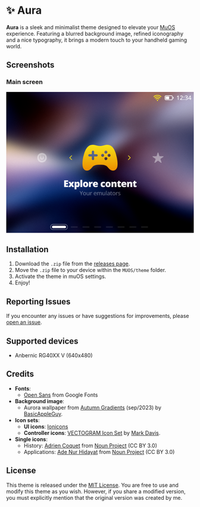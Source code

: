 # ✨ Aura

**Aura** is a sleek and minimalist theme designed to elevate your [MuOS](https://muos.dev) experience. Featuring a blurred background image, refined iconography and a nice typography, it brings a modern touch to your handheld gaming world.

## Screenshots

### Main screen

![Aura - Main screen](./theme/aura/preview.png)

## Installation

1. Download the `.zip` file from the [releases page](https://github.com/nagueva/aura/releases).
2. Move the `.zip` file to your device within the `MUOS/theme` folder.
4. Activate the theme in muOS settings.
5. Enjoy!

## Reporting Issues

If you encounter any issues or have suggestions for improvements, please [open an issue](https://github.com/nagueva/aura/issues).

## Supported devices

- Anbernic RG40XX V (640x480)

## Credits

- **Fonts**:
    - [Open Sans](https://fonts.google.com/specimen/Open+Sans) from Google Fonts
- **Background image**:
    - Aurora wallpaper from [Autumn Gradients](https://basicappleguy.com/basicappleblog/autumn-gradients) (sep/2023) by [BasicAppleGuy](https://basicappleguy.com/).
- **Icon sets**:
    - **UI icons**: [Ionicons](https://ionic.io/ionicons)
    - **Controller icons**: [VECTOGRAM Icon Set](https://thenounproject.com/browse/collection-icon/vectogram-6394/) by [Mark Davis](http://themizarkshow.com/).
- **Single icons**:
    - History: [Adrien Coquet](https://www.behance.net/coquet_adrien) from [Noun Project](https://thenounproject.com/icon/history-2496446/) (CC BY 3.0)
    - Applications: [Ade Nur Hidayat](https://dribbble.com/adenurhidayat) from [Noun Project](https://thenounproject.com/icon/applications-3955850/) (CC BY 3.0)

## License

This theme is released under the [MIT License](./LICENSE). You are free to use and modify this theme as you wish. However, if you share a modified version, you must explicitly mention that the original version was created by me.
